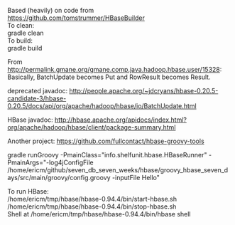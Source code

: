 Based (heavily) on code from https://github.com/tomstrummer/HBaseBuilder   
To clean:   
gradle clean     
To build:   
gradle build   

From http://permalink.gmane.org/gmane.comp.java.hadoop.hbase.user/15328:    
 Basically, BatchUpdate becomes Put and RowResult becomes Result.   

deprecated javadoc:  http://people.apache.org/~jdcryans/hbase-0.20.5-candidate-3/hbase-0.20.5/docs/api/org/apache/hadoop/hbase/io/BatchUpdate.html   

HBase javadoc: http://hbase.apache.org/apidocs/index.html?org/apache/hadoop/hbase/client/package-summary.html    

Another project: https://github.com/fullcontact/hbase-groovy-tools   

gradle runGroovy -PmainClass="info.shelfunit.hbase.HBaseRunner"  -PmainArgs="-log4jConfigFile  /home/ericm/github/seven_db_seven_weeks/hbase/groovy_hbase_seven_days/src/main/groovy/config.groovy -inputFile Hello"   

To run HBase:   
/home/ericm/tmp/hbase/hbase-0.94.4/bin/start-hbase.sh   
/home/ericm/tmp/hbase/hbase-0.94.4/bin/stop-hbase.sh   
Shell at /home/ericm/tmp/hbase/hbase-0.94.4/bin/hbase shell   
